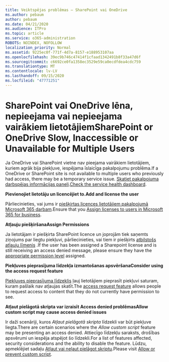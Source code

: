```yaml
---
title: Veiktspējas problēmas — SharePoint vai OneDrive
ms.author: pebaum
author: pebaum
ms.date: 04/21/2020
ms.audience: ITPro
ms.topic: article
ms.service: o365-administration
ROBOTS: NOINDEX, NOFOLLOW
localization_priority: Normal
ms.assetid: 9225ec0f-771f-4d7a-8157-e188953107aa
ms.openlocfilehash: 39ec9b746c47414f1cfaad1342491b8f33a47d6f
ms.sourcegitcommit: c6692ce0fa1358ec3529e59ca0ecdfdea4cdc759
ms.translationtype: MT
ms.contentlocale: lv-LV
ms.lasthandoff: 09/15/2020
ms.locfileid: "47771251"
---
```

# <a name="sharepoint-or-onedrive-slow-inaccessible-or-unavailable-for-multiple-users"></a><span data-ttu-id="4fd3d-102">SharePoint vai OneDrive lēna, nepieejama vai nepieejama vairākiem lietotājiem</span><span class="sxs-lookup"><span data-stu-id="4fd3d-102">SharePoint or OneDrive Slow, Inaccessible or Unavailable for Multiple Users</span></span>

<span data-ttu-id="4fd3d-103">Ja OneDrive vai SharePoint vietne nav pieejama vairākiem lietotājiem, kuriem agrāk bija piekļuve, iespējama īslaicīga pakalpojumu problēma.</span><span class="sxs-lookup"><span data-stu-id="4fd3d-103">If a OneDrive or SharePoint site is not available to multiple users who previously had access, there may be a temporary service issue.</span></span> <span data-ttu-id="4fd3d-104">[Skatiet pakalpojuma darbspējas informācijas paneli](https://portal.office.com/adminportal/home#/servicehealth).</span><span class="sxs-lookup"><span data-stu-id="4fd3d-104">[Check the service health dashboard](https://portal.office.com/adminportal/home#/servicehealth).</span></span>

<span data-ttu-id="4fd3d-105">**Pievienojiet lietotāju un licencējiet to.**</span><span class="sxs-lookup"><span data-stu-id="4fd3d-105">**Add and license the user**</span></span>

<span data-ttu-id="4fd3d-106">Pārliecinieties, vai jums ir [piešķirtas licences lietotājiem pakalpojumā Microsoft 365 darbam](https://docs.microsoft.com/microsoft-365/admin/add-users/add-users).</span><span class="sxs-lookup"><span data-stu-id="4fd3d-106">Ensure that you [Assign licenses to users in Microsoft 365 for business](https://docs.microsoft.com/microsoft-365/admin/add-users/add-users).</span></span>


<span data-ttu-id="4fd3d-107">**Atļauju piešķiršana**</span><span class="sxs-lookup"><span data-stu-id="4fd3d-107">**Assign Permissions**</span></span>

<span data-ttu-id="4fd3d-108">Ja lietotājam ir piešķirta SharePoint licence un joprojām tiek saņemts ziņojums par liegtu piekļuvi, pārliecinieties, vai tiem ir piešķirts [atbilstošs atļauju līmenis](https://docs.microsoft.com/sharepoint/understanding-permission-levels) .</span><span class="sxs-lookup"><span data-stu-id="4fd3d-108">If the user has been assigned a Sharepoint license and is still receiving an access denied message, please ensure they have the [appropriate permission level](https://docs.microsoft.com/sharepoint/understanding-permission-levels) assigned.</span></span>

<span data-ttu-id="4fd3d-109">**Piekļuves pieprasījuma līdzekļa izmantošanas apsvēršana**</span><span class="sxs-lookup"><span data-stu-id="4fd3d-109">**Consider using the access request feature**</span></span>

<span data-ttu-id="4fd3d-110">[Piekļuves pieprasījuma līdzeklis](https://support.office.com/article/Set-up-and-manage-access-requests-94B26E0B-2822-49D4-929A-8455698654B3) ļauj lietotājiem pieprasīt piekļuvi saturam, kuram pašlaik nav atļaujas skatīt.</span><span class="sxs-lookup"><span data-stu-id="4fd3d-110">The [access request feature](https://support.office.com/article/Set-up-and-manage-access-requests-94B26E0B-2822-49D4-929A-8455698654B3) allows people to request access to content that they do not currently have permission to see.</span></span>

<span data-ttu-id="4fd3d-111">**Atļaut pielāgotā skripta var izraisīt Access denied problēmas**</span><span class="sxs-lookup"><span data-stu-id="4fd3d-111">**Allow custom script may cause access denied issues**</span></span>

<span data-ttu-id="4fd3d-112">Ir daži scenāriji, kuros *Atļaut pielāgotā skripta* līdzekli var būt piekļuve liegta.</span><span class="sxs-lookup"><span data-stu-id="4fd3d-112">There are certain scenarios where the *Allow custom script* feature may be presenting an access denied.</span></span> <span data-ttu-id="4fd3d-113">Attiecīgo līdzekļu saraksts, drošības apsvērumi un iespēja atspējot šo līdzekli.</span><span class="sxs-lookup"><span data-stu-id="4fd3d-113">For a list of features affected, security considerations and the ability to disable the feature.</span></span> <span data-ttu-id="4fd3d-114">Lūdzu, apmeklējiet sadaļu [Atļaut vai neļaut pielāgot skriptu](https://docs.microsoft.com/sharepoint/allow-or-prevent-custom-script).</span><span class="sxs-lookup"><span data-stu-id="4fd3d-114">Please visit [Allow or prevent custom script](https://docs.microsoft.com/sharepoint/allow-or-prevent-custom-script).</span></span>

